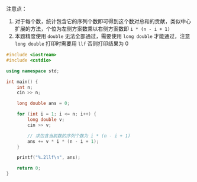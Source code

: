注意点：

1. 对于每个数，统计包含它的序列个数即可得到这个数对总和的贡献，类似中心扩展的方法，个位为左侧方案数乘以右侧方案数即 `i * (n - i + 1)`
2. 本题精度使用 `double` 无法全部通过，需要使用 `long double` 才能通过，注意 `long double` 打印时需要用 `llf` 否则打印结果为 0

```cpp
#include <iostream>
#include <cstdio>

using namespace std;

int main() {
    int n;
    cin >> n;

    long double ans = 0;

    for (int i = 1; i <= n; i++) {
        long double v;
        cin >> v;

        // 求包含当前数的序列个数为 i * (n - i + 1)
        ans += v * i * (n - i + 1);
    }

    printf("%.2llf\n", ans);

    return 0;
}
```

